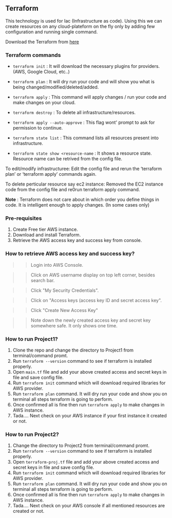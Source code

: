 ## Terraform
This technology is used for Iac (Infrastructure as code). Using this we can create resources on any cloud-plateform on the fly only by adding few configuration and running single command.

Download the Terraform from [here](https://www.terraform.io/downloads.html)

### Terraform commands

- `terraform init` : It will download the necessary plugins for providers. (AWS, Google Cloud, etc..)

- `terraform plan` : It will dry run your code and will show you what is being changed/modified/deleted/added.

- `terraform apply` : This command will apply changes / run your code and make changes on your cloud.

- `terraform destroy` : To delete all infrastructure/resources.

- `terraform apply --auto-approve` : This flag wont' prompt to ask for permission to continue.

- `terraform state list` : This command lists all resources present into infrastructure.

- `terraform state show <resource-name` : It shows a resource state. Resource name can be retrived from the config file.

To edit/modify infrastructuree: Edit the config file and rerun the ‘terraform plan’ or ‘terraform apply’ commands again.

To delete perticular resource say ec2 instance: Removed the EC2 instance code from the config file and re0run terraform apply command.

**Note** : Terraform does not care about in which order you define things in code. It is intelligent enough to apply changes. (In some cases only)

### Pre-requisites 
1. Create Free tier AWS instance.
2. Download and install Terraform.
3. Retrieve the AWS access key and success key from console. 

### How to retrieve AWS access key and success key?

>> Login into AWS Console.

>> Click on AWS username display on top left corner, besides search bar.

>> Click "My Security Credentials".

>> Click on "Access keys (access key ID and secret access key". 

>> Click "Create New Access Key"

>> Note down the newly created access key and secret key somewhere safe. It only shows one time.


### How to run Project1?
1. Clone the repo and change the directory to Project1 from terminal/command promt.
2. Run `terraform --version` command to see if terraform is installed properly.
3. Open `main.tf` file and add your above created access and secret keys in file and save config file.
4. Run `terraform init` command which will download required libraries for AWS provider.
5. Run `terraform plan` command. It will dry run your code and show you on terminal all steps terraform is going to perform.
6. Once confirmed all is fine then run `terraform apply` to make changes in AWS instance.
7. Tada.... Next check on your AWS instance if your first instance it created or not.

### How to run Project2?
1. Change the directory to Project2 from terminal/command promt.
2. Run `terraform --version` command to see if terraform is installed properly.
3. Open `terraform-proj.tf` file and add your above created access and secret keys in file and save config file.
4. Run `terraform init` command which will download required libraries for AWS provider.
5. Run `terraform plan` command. It will dry run your code and show you on terminal all steps terraform is going to perform.
6. Once confirmed all is fine then run `terraform apply` to make changes in AWS instance.
7. Tada.... Next check on your AWS console if all mentioned resources are created or not.
